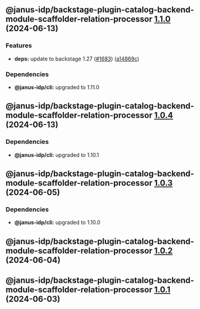 ## @janus-idp/backstage-plugin-catalog-backend-module-scaffolder-relation-processor [1.1.0](https://github.com/janus-idp/backstage-plugins/compare/@janus-idp/backstage-plugin-catalog-backend-module-scaffolder-relation-processor@1.0.4...@janus-idp/backstage-plugin-catalog-backend-module-scaffolder-relation-processor@1.1.0) (2024-06-13)


### Features

* **deps:** update to backstage 1.27 ([#1683](https://github.com/janus-idp/backstage-plugins/issues/1683)) ([a14869c](https://github.com/janus-idp/backstage-plugins/commit/a14869c3f4177049cb8d6552b36c3ffd17e7997d))



### Dependencies

* **@janus-idp/cli:** upgraded to 1.11.0

## @janus-idp/backstage-plugin-catalog-backend-module-scaffolder-relation-processor [1.0.4](https://github.com/janus-idp/backstage-plugins/compare/@janus-idp/backstage-plugin-catalog-backend-module-scaffolder-relation-processor@1.0.3...@janus-idp/backstage-plugin-catalog-backend-module-scaffolder-relation-processor@1.0.4) (2024-06-13)



### Dependencies

* **@janus-idp/cli:** upgraded to 1.10.1

## @janus-idp/backstage-plugin-catalog-backend-module-scaffolder-relation-processor [1.0.3](https://github.com/janus-idp/backstage-plugins/compare/@janus-idp/backstage-plugin-catalog-backend-module-scaffolder-relation-processor@1.0.2...@janus-idp/backstage-plugin-catalog-backend-module-scaffolder-relation-processor@1.0.3) (2024-06-05)



### Dependencies

* **@janus-idp/cli:** upgraded to 1.10.0

## @janus-idp/backstage-plugin-catalog-backend-module-scaffolder-relation-processor [1.0.2](https://github.com/janus-idp/backstage-plugins/compare/@janus-idp/backstage-plugin-catalog-backend-module-scaffolder-relation-processor@1.0.1...@janus-idp/backstage-plugin-catalog-backend-module-scaffolder-relation-processor@1.0.2) (2024-06-04)

## @janus-idp/backstage-plugin-catalog-backend-module-scaffolder-relation-processor [1.0.1](https://github.com/janus-idp/backstage-plugins/compare/@janus-idp/backstage-plugin-catalog-backend-module-scaffolder-relation-processor@1.0.0...@janus-idp/backstage-plugin-catalog-backend-module-scaffolder-relation-processor@1.0.1) (2024-06-03)
